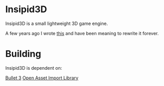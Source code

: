 # Insipid3D

Insipid3D is a small lightweight 3D game engine.

A few years ago I wrote [this](https://www.youtube.com/watch?v=AYRhSKjlKws) and have been meaning to rewrite it forever.

# Building

Insipid3D is dependent on:

[Bullet 3](https://github.com/bulletphysics/bullet3)
[Open Asset Import Library](https://github.com/assimp/assimp)